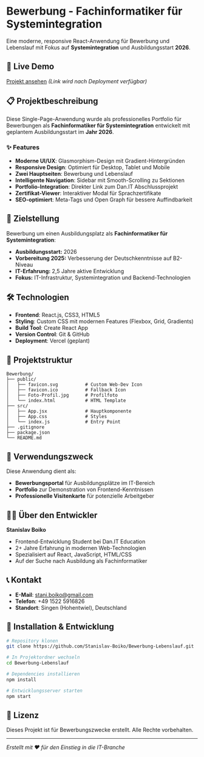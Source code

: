 # Bewerbung - Fachinformatiker für Systemintegration

Eine moderne, responsive React-Anwendung für Bewerbung und Lebenslauf mit Fokus auf **Systemintegration** und Ausbildungsstart **2026**.

## 🚀 Live Demo

[Projekt ansehen](https://bewerbung-systemintegration.vercel.app) *(Link wird nach Deployment verfügbar)*

## 📋 Projektbeschreibung

Diese Single-Page-Anwendung wurde als professionelles Portfolio für Bewerbungen als **Fachinformatiker für Systemintegration** entwickelt mit geplantem Ausbildungsstart im **Jahr 2026**.

### ✨ Features

- **Moderne UI/UX**: Glasmorphism-Design mit Gradient-Hintergründen
- **Responsive Design**: Optimiert für Desktop, Tablet und Mobile
- **Zwei Hauptseiten**: Bewerbung und Lebenslauf
- **Intelligente Navigation**: Sidebar mit Smooth-Scrolling zu Sektionen
- **Portfolio-Integration**: Direkter Link zum Dan.IT Abschlussprojekt
- **Zertifikat-Viewer**: Interaktiver Modal für Sprachzertifikate
- **SEO-optimiert**: Meta-Tags und Open Graph für bessere Auffindbarkeit

## 🎯 Zielstellung

Bewerbung um einen Ausbildungsplatz als **Fachinformatiker für Systemintegration**:
- **Ausbildungsstart:** 2026
- **Vorbereitung 2025:** Verbesserung der Deutschkenntnisse auf B2-Niveau
- **IT-Erfahrung:** 2,5 Jahre aktive Entwicklung
- **Fokus:** IT-Infrastruktur, Systemintegration und Backend-Technologien

## 🛠️ Technologien

- **Frontend**: React.js, CSS3, HTML5
- **Styling**: Custom CSS mit modernen Features (Flexbox, Grid, Gradients)
- **Build Tool**: Create React App
- **Version Control**: Git & GitHub
- **Deployment**: Vercel (geplant)

## 📁 Projektstruktur

```
Bewerbung/
├── public/
│   ├── favicon.svg          # Custom Web-Dev Icon
│   ├── favicon.ico          # Fallback Icon
│   ├── Foto-Profil.jpg      # Profilfoto
│   └── index.html           # HTML Template
├── src/
│   ├── App.jsx              # Hauptkomponente
│   ├── App.css              # Styles
│   └── index.js             # Entry Point
├── .gitignore
├── package.json
└── README.md
```

## 🎯 Verwendungszweck

Diese Anwendung dient als:
- **Bewerbungsportal** für Ausbildungsplätze im IT-Bereich
- **Portfolio** zur Demonstration von Frontend-Kenntnissen
- **Professionelle Visitenkarte** für potenzielle Arbeitgeber

## 👨‍💻 Über den Entwickler

**Stanislav Boiko**
- Frontend-Entwicklung Student bei Dan.IT Education
- 2+ Jahre Erfahrung in modernen Web-Technologien
- Spezialisiert auf React, JavaScript, HTML/CSS
- Auf der Suche nach Ausbildung als Fachinformatiker

## 📞 Kontakt

- **E-Mail**: stani.boiko@gmail.com
- **Telefon**: +49 1522 5916826
- **Standort**: Singen (Hohentwiel), Deutschland

## 🔧 Installation & Entwicklung

```bash
# Repository klonen
git clone https://github.com/Stanislav-Boiko/Bewerbung-Lebenslauf.git

# In Projektordner wechseln
cd Bewerbung-Lebenslauf

# Dependencies installieren
npm install

# Entwicklungsserver starten
npm start
```

## 📝 Lizenz

Dieses Projekt ist für Bewerbungszwecke erstellt. Alle Rechte vorbehalten.

---

*Erstellt mit ❤️ für den Einstieg in die IT-Branche*
